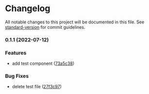 # Changelog

All notable changes to this project will be documented in this file. See [standard-version](https://github.com/conventional-changelog/standard-version) for commit guidelines.

### 0.1.1 (2022-07-12)


### Features

* add test component ([73a5c38](https://github.com/AlexKasatov/learn-next/commit/73a5c3867c72e8e6c27023f5fdfa41a6a308f9a4))


### Bug Fixes

* delete test file ([27f3c97](https://github.com/AlexKasatov/learn-next/commit/27f3c979fbf268c526e13b2f6b83a01f34fea8ca))
